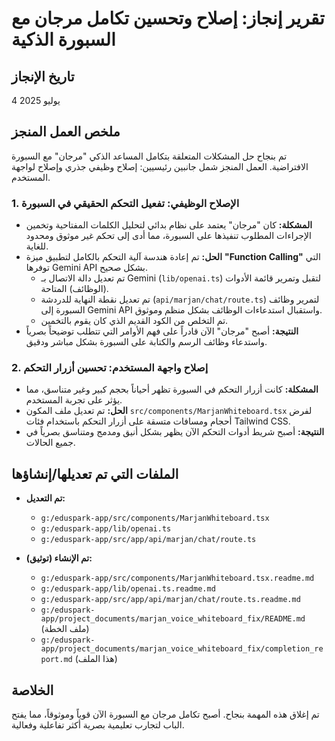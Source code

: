 # تقرير إنجاز: إصلاح وتحسين تكامل مرجان مع السبورة الذكية

## تاريخ الإنجاز
4 يوليو 2025

## ملخص العمل المنجز

تم بنجاح حل المشكلات المتعلقة بتكامل المساعد الذكي "مرجان" مع السبورة الافتراضية. العمل المنجز شمل جانبين رئيسيين: إصلاح وظيفي جذري وإصلاح لواجهة المستخدم.

### 1. الإصلاح الوظيفي: تفعيل التحكم الحقيقي في السبورة

- **المشكلة:** كان "مرجان" يعتمد على نظام بدائي لتحليل الكلمات المفتاحية وتخمين الإجراءات المطلوب تنفيذها على السبورة، مما أدى إلى تحكم غير موثوق ومحدود للغاية.
- **الحل:** تم إعادة هندسة آلية التحكم بالكامل لتطبيق ميزة **"Function Calling"** التي توفرها Gemini API بشكل صحيح.
  - تم تعديل دالة الاتصال بـ Gemini (`lib/openai.ts`) لتقبل وتمرير قائمة الأدوات (الوظائف) المتاحة.
  - تم تعديل نقطة النهاية للدردشة (`api/marjan/chat/route.ts`) لتمرير وظائف السبورة إلى Gemini API واستقبال استدعاءات الوظائف بشكل منظم وموثوق.
  - تم التخلص من الكود القديم الذي كان يقوم بالتخمين.
- **النتيجة:** أصبح "مرجان" الآن قادراً على فهم الأوامر التي تتطلب توضيحاً بصرياً واستدعاء وظائف الرسم والكتابة على السبورة بشكل مباشر ودقيق.

### 2. إصلاح واجهة المستخدم: تحسين أزرار التحكم

- **المشكلة:** كانت أزرار التحكم في السبورة تظهر أحياناً بحجم كبير وغير متناسق، مما يؤثر على تجربة المستخدم.
- **الحل:** تم تعديل ملف المكون `src/components/MarjanWhiteboard.tsx` لفرض أحجام ومسافات متسقة على أزرار التحكم باستخدام فئات Tailwind CSS.
- **النتيجة:** أصبح شريط أدوات التحكم الآن يظهر بشكل أنيق ومدمج ومتناسق بصرياً في جميع الحالات.

## الملفات التي تم تعديلها/إنشاؤها

- **تم التعديل:**
  - `g:/eduspark-app/src/components/MarjanWhiteboard.tsx`
  - `g:/eduspark-app/lib/openai.ts`
  - `g:/eduspark-app/src/app/api/marjan/chat/route.ts`

- **تم الإنشاء (توثيق):**
  - `g:/eduspark-app/src/components/MarjanWhiteboard.tsx.readme.md`
  - `g:/eduspark-app/lib/openai.ts.readme.md`
  - `g:/eduspark-app/src/app/api/marjan/chat/route.ts.readme.md`
  - `g:/eduspark-app/project_documents/marjan_voice_whiteboard_fix/README.md` (ملف الخطة)
  - `g:/eduspark-app/project_documents/marjan_voice_whiteboard_fix/completion_report.md` (هذا الملف)

## الخلاصة

تم إغلاق هذه المهمة بنجاح. أصبح تكامل مرجان مع السبورة الآن قوياً وموثوقاً، مما يفتح الباب لتجارب تعليمية بصرية أكثر تفاعلية وفعالية.
